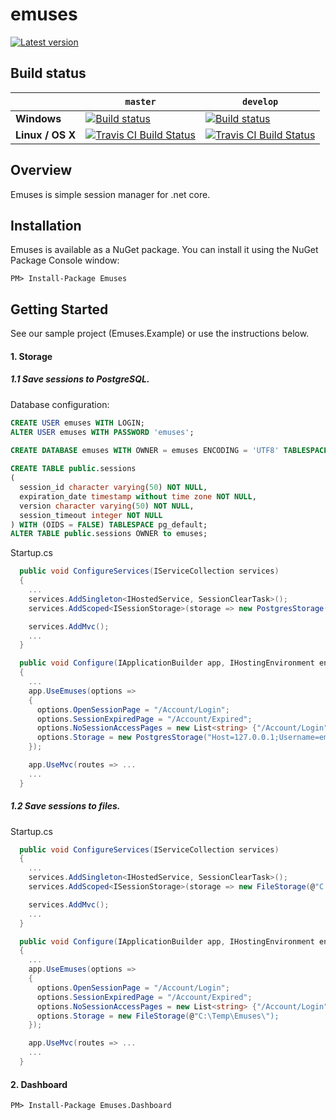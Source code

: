 # emuses

[![Latest version](https://img.shields.io/nuget/v/emuses.svg)](https://www.nuget.org/packages?q=emuses)
  
## Build status

&nbsp; | `master` | `develop`
--- | --- | --- 
**Windows** | [![Build status](https://ci.appveyor.com/api/projects/status/w5f9n0klhma23htn/branch/master?svg=true)](https://ci.appveyor.com/project/teja-1010100/emuses/branch/master) | [![Build status](https://ci.appveyor.com/api/projects/status/w5f9n0klhma23htn/branch/develop?svg=true)](https://ci.appveyor.com/project/teja-1010100/emuses/branch/develop) 
**Linux / OS X** | [![Travis CI Build Status](https://api.travis-ci.org/teja-1010100/emuses.svg?branch=master)](https://travis-ci.org/teja-1010100/emuses/branches) | [![Travis CI Build Status](https://api.travis-ci.org/teja-1010100/emuses.svg?branch=develop)](https://travis-ci.org/teja-1010100/emuses/branches)
  
## Overview

Emuses is simple session manager for .net core.

## Installation

Emuses is available as a NuGet package. You can install it using the NuGet Package Console window:
  
```
PM> Install-Package Emuses
```
  
## Getting Started

See our sample project (Emuses.Example) or use the instructions below.

#### 1. Storage

##### 1.1 Save sessions to PostgreSQL.
  
Database configuration:
```SQL
CREATE USER emuses WITH LOGIN;
ALTER USER emuses WITH PASSWORD 'emuses';
  
CREATE DATABASE emuses WITH OWNER = emuses ENCODING = 'UTF8' TABLESPACE = pg_default CONNECTION LIMIT = -1;
```
  
```SQL  
CREATE TABLE public.sessions
(
  session_id character varying(50) NOT NULL,
  expiration_date timestamp without time zone NOT NULL,
  version character varying(50) NOT NULL,
  session_timeout integer NOT NULL
) WITH (OIDS = FALSE) TABLESPACE pg_default;
ALTER TABLE public.sessions OWNER to emuses;
```
  
Startup.cs  
```csharp
  public void ConfigureServices(IServiceCollection services)
  {
    ...
    services.AddSingleton<IHostedService, SessionClearTask>();
    services.AddScoped<ISessionStorage>(storage => new PostgresStorage("Host=127.0.0.1;Username=emuses;Password=emuses;Database=emuses"));

    services.AddMvc();
    ...
  }
```
  
```csharp
  public void Configure(IApplicationBuilder app, IHostingEnvironment env, ILoggerFactory loggerFactory)
  {
    ...
    app.UseEmuses(options =>
    {
      options.OpenSessionPage = "/Account/Login";
      options.SessionExpiredPage = "/Account/Expired";
      options.NoSessionAccessPages = new List<string> {"/Account/Login", "Account/Logout"};
      options.Storage = new PostgresStorage("Host=127.0.0.1;Username=emuses;Password=emuses;Database=emuses");
    });

    app.UseMvc(routes => ...
    ...
  }
```
    
##### 1.2 Save sessions to files.
  
Startup.cs  
```csharp
  public void ConfigureServices(IServiceCollection services)
  {
    ...
    services.AddSingleton<IHostedService, SessionClearTask>();
    services.AddScoped<ISessionStorage>(storage => new FileStorage(@"C:\Temp\Emuses\"));

    services.AddMvc();
    ...
  }
```
    
```csharp
  public void Configure(IApplicationBuilder app, IHostingEnvironment env, ILoggerFactory loggerFactory)
  {
    ...
    app.UseEmuses(options =>
    {
      options.OpenSessionPage = "/Account/Login";
      options.SessionExpiredPage = "/Account/Expired";
      options.NoSessionAccessPages = new List<string> {"/Account/Login", "Account/Logout"};
      options.Storage = new FileStorage(@"C:\Temp\Emuses\");
    });

    app.UseMvc(routes => ...
    ...
  }
```
  
#### 2. Dashboard
  
```
PM> Install-Package Emuses.Dashboard
```
  